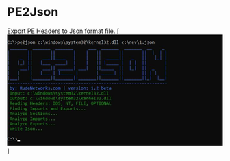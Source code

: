 # PE2Json
Export PE Headers to Json format file.
[![PE2Json](https://github.com/proxytype/PE2Json/blob/main/pe2json.JPG)]
